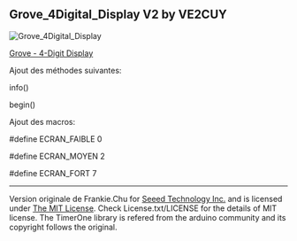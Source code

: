 Grove_4Digital_Display V2 by VE2CUY
--------------------------------

![Grove_4Digital_Display](https://statics3.seeedstudio.com/images/product/4-Digital%20Display.jpg)

[Grove - 4-Digit Display](https://www.seeedstudio.com/Grove-4-Digit-Display-p-1198.html)

Ajout des méthodes suivantes:

info()

begin()

Ajout des macros:

#define ECRAN_FAIBLE 0

#define ECRAN_MOYEN 2

#define ECRAN_FORT 7
    
----

Version originale de Frankie.Chu for [Seeed Technology Inc.](http://www.seeed.cc) and is licensed under [The MIT License](http://opensource.org/licenses/mit-license.php). Check License.txt/LICENSE for the details of MIT license. The TimerOne library is refered from the arduino community and its copyright follows the original.
